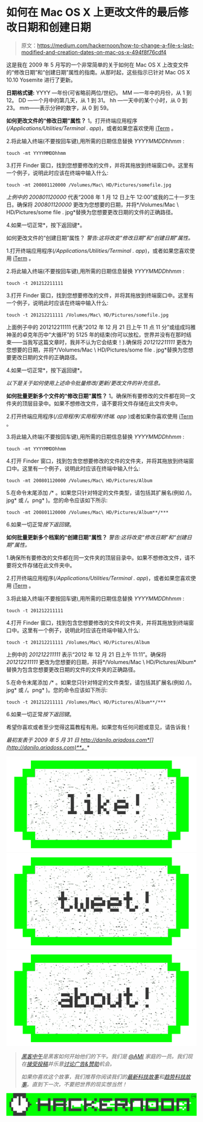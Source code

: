 # 如何在 Mac OS X 上更改文件的最后修改日期和创建日期

> 原文：<https://medium.com/hackernoon/how-to-change-a-file-s-last-modified-and-creation-dates-on-mac-os-x-494f8f76cdf4>

这是我在 2009 年 5 月写的一个非常简单的关于如何在 Mac OS X 上改变文件的“修改日期”和“创建日期”属性的指南。从那时起，这些指示已针对 Mac OS X 10.10 Yosemite 进行了更新。

**日期格式键:**
YYYY —年份(可省略前两位/世纪)。
MM —一年中的月份，从 1 到 12。
DD —一个月中的第几天，从 1 到 31。
hh —一天中的某个小时，从 0 到 23。
mm——表示分钟的数字，从 0 到 59。

**如何更改文件的“修改日期”属性？**
1。打开终端应用程序(*/Applications/Utilities/Terminal . app*)，或者如果您喜欢使用 [iTerm](http://iterm.sourceforge.net/) 。

2.将此输入终端(不要按回车键),用所需的日期信息替换 *YYYYMMDDhhmm* :

```
touch -mt YYYYMMDDhhmm
```

3.打开 Finder 窗口，找到您想要修改的文件，并将其拖放到终端窗口中。这里有一个例子，说明此时应该在终端中输入什么:

```
touch -mt 200801120000 /Volumes/Mac\ HD/Pictures/somefile.jpg
```

*上例中的 200801120000* 代表“2008 年 1 月 12 日上午 12:00”或我的二十一岁生日。确保将 *200801120000* 更改为您想要的日期，并将*/Volumes/Mac \ HD/Pictures/some file . jpg*替换为您想要更改日期的文件的正确路径。

4.如果一切正常*，按下返回键*。

如何更改文件的“创建日期”属性？
*警告:这将改变“修改日期”和“创建日期”属性。*

1.打开终端应用程序(*/Applications/Utilities/Terminal . app*)，或者如果您喜欢使用 [iTerm](http://iterm.sourceforge.net/) 。

2.将此输入终端(不要按回车键),用所需的日期信息替换 *YYYYMMDDhhmm* :

```
touch -t 201212211111
```

3.打开 Finder 窗口，找到您想要修改的文件，并将其拖放到终端窗口中。这里有一个例子，说明此时应该在终端中输入什么:

```
touch -t 201212211111 /Volumes/Mac\ HD/Pictures/somefile.jpg
```

上面例子中的 201212211111 代表“2012 年 12 月 21 日上午 11 点 11 分”或组成玛雅神圣的卓克年历中“大循环”的 5125 年的结束(你可以放松，世界并没有在那时结束——当我写这篇文章时，我并不认为它会结束！).确保将 *201212211111* 更改为您想要的日期，并将*/Volumes/Mac \ HD/Pictures/some file . jpg*替换为您想要更改日期的文件的正确路径。

4.如果一切正常*，按下返回键*。

*以下是关于如何使用上述命令批量修改/更新/更改文件的补充信息。*

**如何批量更新多个文件的“修改日期”属性？** 1。确保所有要修改的文件都在同一文件夹的顶层目录中。如果不想修改文件，请不要将文件存储在此文件夹中。

2.打开终端应用程序(*/应用程序/实用程序/终端. app* )或者如果你喜欢使用 [iTerm](http://iterm.sourceforge.net/) 。

3.将此输入终端(不要按回车键),用所需的日期信息替换 *YYYYMMDDhhmm* :

```
touch -mt YYYYMMDDhhmm
```

4.打开 Finder 窗口，找到包含您想要修改的文件的文件夹，并将其拖放到终端窗口中。这里有一个例子，说明此时应该在终端中输入什么:

```
touch -mt 200801120000 /Volumes/Mac\ HD/Pictures/Album
```

5.在命令末尾添加 */** 。如果您只针对特定的文件类型，请包括其扩展名(例如 */*)。jpg* 或 */*。png* )。您的命令应该如下所示:

```
touch -mt 200801120000 /Volumes/Mac\ HD/Pictures/Album**/***
```

6.如果一切正常*按下返回键*。

**如何批量更新多个档案的“创建日期”属性？**
*警告:这将改变“修改日期”和“创建日期”属性。*

1.确保所有要修改的文件都在同一文件夹的顶层目录中。如果不想修改文件，请不要将文件存储在此文件夹中。

2.打开终端应用程序(*/Applications/Utilities/Terminal . app*)，或者如果您喜欢使用 [iTerm](http://iterm.sourceforge.net/) 。

3.将此输入终端(不要按回车键),用所需的日期信息替换 *YYYYMMDDhhmm* :

```
touch -t 201212211111
```

4.打开 Finder 窗口，找到包含您想要修改的文件的文件夹，并将其拖放到终端窗口中。这里有一个例子，说明此时应该在终端中输入什么:

```
touch -t 201212211111 /Volumes/Mac\ HD/Pictures/Album
```

上例中的 *201212211111* 表示“2012 年 12 月 21 日上午 11:11”。确保将 *201212211111* 更改为您想要的日期，并将*/Volumes/Mac \ HD/Pictures/Album*替换为包含您想要更改日期的文件的文件夹的正确路径。

5.在命令末尾添加 */** 。如果您只针对特定的文件类型，请包括其扩展名(例如 */*)。jpg* 或 */*。png* )。您的命令应该如下所示:

```
touch -t 201212211111 /Volumes/Mac\ HD/Pictures/Album**/***
```

6.如果一切正常*按下返回键*。

希望你喜欢或者至少觉得这篇教程有用。如果您有任何问题或意见，请告诉我！

*最初发表于 2009 年 5 月 31 日 http://danilo.ariadoss.com*[](http://danilo.ariadoss.com)**。**

*[![](img/50ef4044ecd4e250b5d50f368b775d38.png)](http://bit.ly/HackernoonFB)**[![](img/979d9a46439d5aebbdcdca574e21dc81.png)](https://goo.gl/k7XYbx)**[![](img/2930ba6bd2c12218fdbbf7e02c8746ff.png)](https://goo.gl/4ofytp)*

> *[黑客中午](http://bit.ly/Hackernoon)是黑客如何开始他们的下午。我们是 [@AMI](http://bit.ly/atAMIatAMI) 家庭的一员。我们现在[接受投稿](http://bit.ly/hackernoonsubmission)并乐意[讨论广告&赞助](mailto:partners@amipublications.com)机会。*
> 
> *如果你喜欢这个故事，我们推荐你阅读我们的[最新科技故事](http://bit.ly/hackernoonlatestt)和[趋势科技故事](https://hackernoon.com/trending)。直到下一次，不要把世界的现实想当然！*

*[![](img/be0ca55ba73a573dce11effb2ee80d56.png)](https://goo.gl/Ahtev1)*